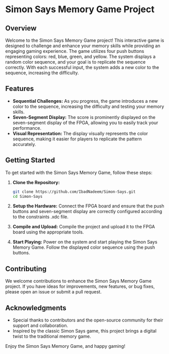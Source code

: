# Simon Says Memory Game Project

## Overview

Welcome to the Simon Says Memory Game project! This interactive game is designed to challenge and enhance your memory skills while providing an engaging gaming experience. The game utilizes four push buttons representing colors: red, blue, green, and yellow. The system displays a random color sequence, and your goal is to replicate the sequence correctly. With each successful input, the system adds a new color to the sequence, increasing the difficulty.

## Features

- **Sequential Challenges:** As you progress, the game introduces a new color to the sequence, increasing the difficulty and testing your memory skills.
- **Seven-Segment Display:** The score is prominently displayed on the seven-segment display of the FPGA, allowing you to easily track your performance.
- **Visual Representation:** The display visually represents the color sequence, making it easier for players to replicate the pattern accurately.

## Getting Started

To get started with the Simon Says Memory Game, follow these steps:

1. **Clone the Repository:**
   ```bash
   git clone https://github.com/IbadNadeem/Simon-Says.git
   cd Simon-Says
   ```

2. **Setup the Hardware:**
   Connect the FPGA board and ensure that the push buttons and seven-segment display are correctly configured according to the constraints .xdc file.

3. **Compile and Upload:**
   Compile the project and upload it to the FPGA board using the appropriate tools.

4. **Start Playing:**
   Power on the system and start playing the Simon Says Memory Game. Follow the displayed color sequence using the push buttons.

## Contributing

We welcome contributions to enhance the Simon Says Memory Game project. If you have ideas for improvements, new features, or bug fixes, please open an issue or submit a pull request.

## Acknowledgments

- Special thanks to contributors and the open-source community for their support and collaboration.
- Inspired by the classic Simon Says game, this project brings a digital twist to the traditional memory game.

Enjoy the Simon Says Memory Game, and happy gaming!
